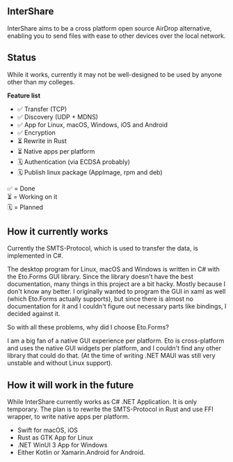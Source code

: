 ## InterShare

InterShare aims to be a cross platform open source AirDrop alternative, enabling you to send files with ease to other devices over the local network.

## Status 

While it works, currently it may not be well-designed to be used by anyone other than my colleges. 

<b>Feature list</b>
- ✅ Transfer (TCP)
- ✅ Discovery (UDP + MDNS)
- ✅ App for Linux, macOS, Windows, iOS and Android
- ✅ Encryption
- ⏳ Rewrite in Rust
- ⏳ Native apps per platform
- 🗓 Authentication (via ECDSA probably)
- 🗓 Publish linux package (AppImage, rpm and deb)

✅ = Done <br />
⏳ = Working on it  <br />
🗓 = Planned <br />

## How it currently works

Currently the SMTS-Protocol, which is used to transfer the data, is implemented in C#.

The desktop program for Linux, macOS and Windows is written in C# with the Eto.Forms GUI library. Since the library doesn't have the best documentation, many things in this project are a bit hacky. Mostly because I don't know any better. I originally wanted to program the GUI in xaml as well (which Eto.Forms actually supports), but since there is almost no documentation for it and I couldn't figure out necessary parts like bindings, I decided against it.

So with all these problems, why did I choose Eto.Forms?

I am a big fan of a native GUI experience per platform. Eto is cross-platform and uses the native GUI widgets per platform, and I couldn't find any other library that could do that. (At the time of writing .NET MAUI was still very unstable and without Linux support).


## How it will work in the future

While InterShare currently works as C# .NET Application. It is only temporary. The plan is to rewrite the SMTS-Protocol in Rust and use FFI wrapper, to write native apps per platform.

- Swift for macOS, iOS
- Rust as GTK App for Linux
- .NET WinUI 3 App for Windows
- Either Kotlin or Xamarin.Android for Android.

